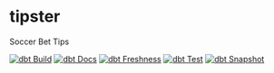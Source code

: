 # tipster
Soccer Bet Tips

[![dbt Build](https://github.com/matheusccouto/tipster/actions/workflows/dbt-build.yml/badge.svg)](https://github.com/matheusccouto/tipster/actions/workflows/dbt-build.yml)
[![dbt Docs](https://github.com/matheusccouto/tipster/actions/workflows/dbt-docs.yml/badge.svg)](matheusccouto.github.io/tipster)
[![dbt Freshness](https://github.com/matheusccouto/tipster/actions/workflows/dbt-freshness.yml/badge.svg)](https://github.com/matheusccouto/tipster/actions/workflows/dbt-freshness.yml)
[![dbt Test](https://github.com/matheusccouto/tipster/actions/workflows/dbt-test.yml/badge.svg)](https://github.com/matheusccouto/tipster/actions/workflows/dbt-test.yml)
[![dbt Snapshot](https://github.com/matheusccouto/tipster/actions/workflows/dbt-snapshot.yml/badge.svg)](https://github.com/matheusccouto/tipster/actions/workflows/dbt-snapshot.yml)
